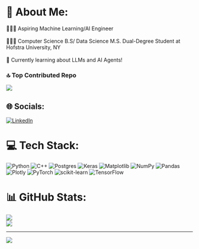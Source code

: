 # 💫 About Me:
👩🏻‍💻 Aspiring Machine Learning/AI Engineer <br/>
<br>👩🏻‍🎓 Computer Science B.S/ Data Science M.S. Dual-Degree Student at Hofstra University, NY<br/>
<br>💭 Currently learning about LLMs and AI Agents!<br/>

### 🔝 Top Contributed Repo
![](https://github-contributor-stats.vercel.app/api?username=aishaahmadd&limit=5&theme=dark&combine_all_yearly_contributions=true)

## 🌐 Socials:
[![LinkedIn](https://img.shields.io/badge/LinkedIn-%230077B5.svg?logo=linkedin&logoColor=white)](https://linkedin.com/in/aishaahmad-cs) 

# 💻 Tech Stack:
![Python](https://img.shields.io/badge/python-3670A0?style=for-the-badge&logo=python&logoColor=ffdd54) ![C++](https://img.shields.io/badge/c++-%2300599C.svg?style=for-the-badge&logo=c%2B%2B&logoColor=white) ![Postgres](https://img.shields.io/badge/postgres-%23316192.svg?style=for-the-badge&logo=postgresql&logoColor=white) ![Keras](https://img.shields.io/badge/Keras-%23D00000.svg?style=for-the-badge&logo=Keras&logoColor=white) ![Matplotlib](https://img.shields.io/badge/Matplotlib-%23ffffff.svg?style=for-the-badge&logo=Matplotlib&logoColor=black) ![NumPy](https://img.shields.io/badge/numpy-%23013243.svg?style=for-the-badge&logo=numpy&logoColor=white) ![Pandas](https://img.shields.io/badge/pandas-%23150458.svg?style=for-the-badge&logo=pandas&logoColor=white) ![Plotly](https://img.shields.io/badge/Plotly-%233F4F75.svg?style=for-the-badge&logo=plotly&logoColor=white) ![PyTorch](https://img.shields.io/badge/PyTorch-%23EE4C2C.svg?style=for-the-badge&logo=PyTorch&logoColor=white) ![scikit-learn](https://img.shields.io/badge/scikit--learn-%23F7931E.svg?style=for-the-badge&logo=scikit-learn&logoColor=white) ![TensorFlow](https://img.shields.io/badge/TensorFlow-%23FF6F00.svg?style=for-the-badge&logo=TensorFlow&logoColor=white)
# 📊 GitHub Stats:
![](https://github-readme-stats.vercel.app/api?username=aishaahmadd&theme=synthwave&hide_border=false&include_all_commits=false&count_private=true)<br/>
![](https://github-readme-stats.vercel.app/api/top-langs/?username=aishaahmadd&theme=synthwave&hide_border=false&include_all_commits=false&count_private=true&layout=compact)


---
[![](https://visitcount.itsvg.in/api?id=aishaahmadd&icon=0&color=0)](https://visitcount.itsvg.in)

<!-- Proudly created with GPRM ( https://gprm.itsvg.in ) -->
